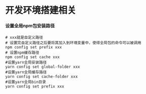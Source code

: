 # 开发环境搭建相关

#### 设置全局npm包安装路径

```shell
# xxx就是自定义路径
# 设置完自定义路径之后要将其加入到环境变量中，使得全局包的命令可以被调用
npm config set prefix xxx 
# 设置npm缓存路径
npm config set cache xxx
#设置yarn全局安装路径
yarn config set global-folder xxx
#设置yarn全局缓存路径
yarn config set cache-folder xxx
#设置yarn全局bin目录
yarn config set prefix xxx 

```

